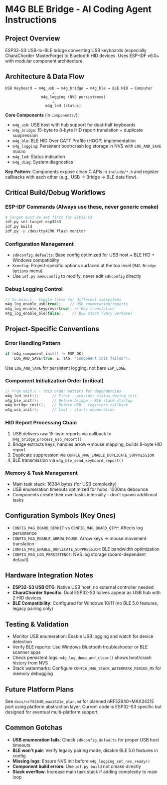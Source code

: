 # M4G BLE Bridge - AI Coding Agent Instructions

## Project Overview
ESP32-S3 USB-to-BLE bridge converting USB keyboards (especially CharaChorder MasterForge) to Bluetooth HID devices. Uses ESP-IDF v6.0+ with modular component architecture.

## Architecture & Data Flow
```
USB Keyboard → m4g_usb → m4g_bridge → m4g_ble → BLE HID → Computer
                     ↓
                m4g_logging (NVS persistence)
                     ↓  
                  m4g_led (status)
```

**Core Components** (in `components/`):
- `m4g_usb`: USB host with hub support for dual-half keyboards
- `m4g_bridge`: 15-byte to 8-byte HID report translation + duplicate suppression  
- `m4g_ble`: BLE HID Over GATT Profile (HOGP) implementation
- `m4g_logging`: Persistent boot/crash log storage in NVS with `LOG_AND_SAVE` macro
- `m4g_led`: Status indication
- `m4g_diag`: System diagnostics

**Key Pattern**: Components expose clean C APIs in `include/*.h` and register callbacks with each other (e.g., USB → Bridge → BLE data flow).

## Critical Build/Debug Workflows

### ESP-IDF Commands (Always use these, never generic cmake)
```bash
# Target must be set first for ESP32-S3
idf.py set-target esp32s3
idf.py build
idf.py -p /dev/ttyACM0 flash monitor
```

### Configuration Management
- `sdkconfig.defaults`: Base config optimized for USB host + BLE HID + Windows compatibility
- `Kconfig`: Project-specific options surfaced at the top level (`M4G Bridge Options` menu)
- Use `idf.py menuconfig` to modify, never edit `sdkconfig` directly

### Debug Logging Control
```c
// In main.c - toggle these for different subsystems
m4g_log_enable_usb(true);    // USB enumeration/reports
m4g_log_enable_keypress(true); // Key translation 
m4g_log_enable_ble(false);    // BLE stack (very verbose)
```

## Project-Specific Conventions

### Error Handling Pattern
```c
if (m4g_component_init() != ESP_OK)
    LOG_AND_SAVE(true, E, TAG, "Component init failed");
```
Use `LOG_AND_SAVE` for persistent logging, not bare `ESP_LOGE`.

### Component Initialization Order (critical)
```c
// From main.c - this order matters for dependencies
m4g_led_init();      // First - provides status during init
m4g_ble_init();      // Before bridge - BLE stack startup
m4g_bridge_init();   // Before USB - registers callback
m4g_usb_init();      // Last - starts enumeration
```

### HID Report Processing Chain
1. USB delivers raw 15-byte reports via callback to `m4g_bridge_process_usb_report()`
2. Bridge extracts keys, handles arrow→mouse mapping, builds 8-byte HID report
3. Duplicate suppression via `CONFIG_M4G_ENABLE_DUPLICATE_SUPPRESSION`
4. BLE transmission via `m4g_ble_send_keyboard_report()`

### Memory & Task Management
- Main task stack: 16384 bytes (for USB complexity)
- USB enumeration timeouts optimized for hubs: 1000ms debounce
- Components create their own tasks internally - don't spawn additional tasks

## Configuration Symbols (Key Ones)
- `CONFIG_M4G_BOARD_DEVKIT` vs `CONFIG_M4G_BOARD_QTPY`: Affects log persistence
- `CONFIG_M4G_ENABLE_ARROW_MOUSE`: Arrow keys → mouse movement translation
- `CONFIG_M4G_ENABLE_DUPLICATE_SUPPRESSION`: BLE bandwidth optimization
- `CONFIG_M4G_LOG_PERSISTENCE`: NVS log storage (board-dependent default)

## Hardware Integration Notes
- **ESP32-S3 USB OTG**: Native USB host, no external controller needed
- **CharaChorder Specific**: Dual ESP32-S3 halves appear as USB hub with 2 HID devices
- **BLE Compatibility**: Configured for Windows 10/11 (no BLE 5.0 features, legacy pairing only)

## Testing & Validation
- Monitor USB enumeration: Enable USB logging and watch for device detection
- Verify BLE reports: Use Windows Bluetooth troubleshooter or BLE scanner apps  
- Check persistent logs: `m4g_log_dump_and_clear()` shows boot/crash history from NVS
- Stack watermarks: Configure `CONFIG_M4G_STACK_WATERMARK_PERIOD_MS` for memory debugging

## Future Platform Plans
See `docs/nrf52840_max3421e_plan.md` for planned nRF52840+MAX3421E port using platform abstraction layer. Current code is ESP32-S3 specific but designed for eventual multi-platform support.

## Common Gotchas
- **USB enumeration fails**: Check `sdkconfig.defaults` for proper USB host timeouts
- **BLE won't pair**: Verify legacy pairing mode, disable BLE 5.0 features in config
- **Missing logs**: Ensure NVS init before `m4g_logging_set_nvs_ready()`
- **Component build errors**: Use `idf.py build` not cmake directly
- **Stack overflow**: Increase main task stack if adding complexity to main loop